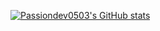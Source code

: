 [![Passiondev0503's GitHub stats](https://github-readme-stats.vercel.app/api?username=passiondev0503&count_private=true&theme=synthwave)](https://github.com/anuraghazra/github-readme-stats)
